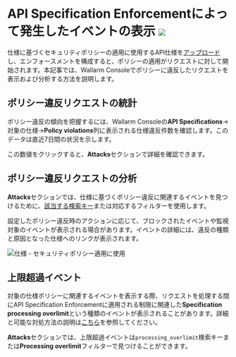 # API Specification Enforcementによって発生したイベントの表示 <a href="../../about-wallarm/subscription-plans/#core-subscription-plans"><img src="../../images/api-security-tag.svg" style="border: none;"></a>

仕様に基づくセキュリティポリシーの適用に使用するAPI仕様を[アップロード](setup.md)し、エンフォースメントを構成すると、ポリシーの適用がリクエストに対して開始されます。本記事では、Wallarm Consoleでポリシーに違反したリクエストを表示および分析する方法を説明します。

## ポリシー違反リクエストの統計

ポリシー違反の傾向を把握するには、Wallarm Consoleの**API Specifications**→対象の仕様→**Policy violations**列に表示される仕様違反件数を確認します。このデータは直近7日間の状況を示します。

この数値をクリックすると、**Attacks**セクションで詳細を確認できます。

## ポリシー違反リクエストの分析

**Attacks**セクションでは、仕様に基づくポリシー違反に関連するイベントを見つけるために、[該当する検索キー](../user-guides/search-and-filters/use-search.md#spec-violation-tags)または対応するフィルターを使用します。

設定したポリシー違反時のアクションに応じて、ブロックされたイベントや監視対象のイベントが表示される場合があります。イベントの詳細には、違反の種類と原因となった仕様へのリンクが表示されます。

![仕様 - セキュリティポリシー適用に使用](../images/api-specification-enforcement/api-specification-enforcement-events.png)

## 上限超過イベント

対象の仕様ポリシーに関連するイベントを表示する際、リクエストを処理する間にAPI Specification Enforcementに適用される制限に関連した**Specification processing overlimit**という種類のイベントが表示されることがあります。詳細と可能な対処方法の説明は[こちら](overview.md#how-it-works)を参照してください。

**Attacks**セクションでは、上限超過イベントは`processing_overlimit`検索キーまたは**Processing overlimit**フィルターで見つけることができます。